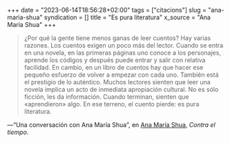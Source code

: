 +++
date = "2023-06-14T18:56:28+02:00"
tags = ["citacions"]
slug = "ana-maria-shua"
syndication = []
title = "Es pura literatura"
x_source = "Ana María Shua"
+++

> ¿Por qué la gente tiene menos ganas de leer cuentos? Hay varias razones. Los cuentos exigen un poco más del lector. Cuando se entra en una novela, en las primeras páginas uno conoce a los personajes, aprende los códigos y después puede entrar y salir con relativa facilidad. En cambio, en un libro de cuentos hay que hacer ese pequeño esfuerzo de volver a empezar con cada uno. También está el prestigio de lo auténtico. Muchos lectores sienten que leer una novela implica un acto de inmediata apropiación cultural. No es sólo ficción, les da información. Cuando terminan, sienten que «aprendieron» algo. En ese terreno, el cuento pierde: es pura literatura.

—“Una conversación con Ana María Shua”, en [Ana María Shua](https://es.wikipedia.org/wiki/Ana_María_Shua), *Contra el tiempo*.